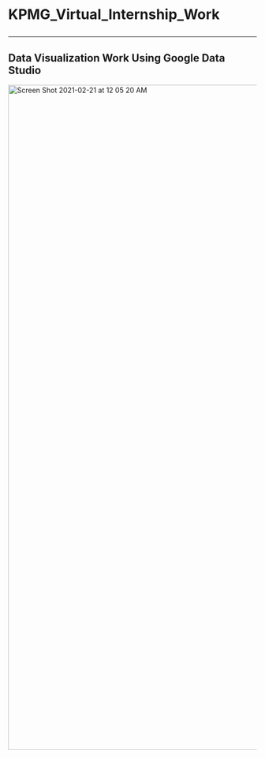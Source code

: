 # KPMG_Virtual_Internship_Work<hr>

## Data Visualization Work Using Google Data Studio
<img width="1349" alt="Screen Shot 2021-02-21 at 12 05 20 AM" src="https://user-images.githubusercontent.com/25372409/108619289-836cae00-73d8-11eb-83e0-257b77f9cf3d.png">
